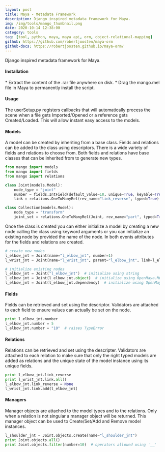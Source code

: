```yaml
---
layout: post
title: Maya - Metadata Framework
description: Django inspired metadata framework for Maya.
img: /img/tools/mango_thumbnail.png
date: 2020-10-14 12:38:00
category: tools
tag: [tool, python, maya, maya api, orm, object-relational-mapping]
github: https://github.com/robertjoosten/maya-orm
github-docs: https://robertjoosten.github.io/maya-orm/
---
```

<p class="justify">Django inspired metadata framework for Maya.</p>

<h4>Installation</h4> 
* Extract the content of the .rar file anywhere on disk.
* Drag the mango.mel file in Maya to permanently install the script.

<h4>Usage</h4>
<p class="justify">
The userSetup.py registers callbacks that will automatically process the scene
when a file gets Imported/Opened or a reference gets Created/Loaded. This will
allow instant easy access to the models.
</p>

<h4>Models</h4>
<p class="justify">
A model can be created by inheriting from a base class. Fields and relations
can be added to the class using descriptors. There is a wide variety of
fields and relations to choose from. Both fields and relations have base
classes that can be inherited from to generate new types.
</p>

```python
from mango import models
from mango import fields
from mango import relations

class Joint(models.Model):
    node_type = "joint"
    number = fields.IntField(default_value=10, unique=True, keyable=True)
    link = relations.OneToManyRel(rev_name="link_reverse", typed=True)

class Collection(models.Model):
    node_type = "transform"
    joint_set = relations.OneToManyRel(Joint, rev_name="part", typed=True)
```

<p class="justify">
Once the class is created you can either initialize a model by creating a
new node calling the class using keyword arguments or you can initialize an
existing node by provided the name of the node. In both events attributes for
the fields and relations are created.
</p>

```python
# create new nodes
l_elbow_jnt = Joint(name="l_elbow_jnt", number=1)
l_wrist_jnt = Joint(name="l_wrist_jnt", parent="l_elbow_jnt", link=l_elbow_jnt)

# initialize existing nodes
l_elbow_jnt = Joint("l_elbow_jnt")  # initialize using string
l_elbow_jnt = Joint(l_elbow_jnt.object)  # initialize using OpenMaya.MObject
l_elbow_jnt = Joint(l_elbow_jnt.dependency)  # initialize using OpenMaya.MFnDependencyNode
```

<h4>Fields</h4>
<p class="justify">
Fields can be retrieved and set using the descriptor. Validators are attached
to each field to ensure values can actually be set on the node.
</p>

```python
print l_elbow_jnt.number
l_elbow_jnt.number = 5
l_elbow_jnt.number = "10"  # raises TypeError
```

<h4>Relations</h4>
<p class="justify">
Relations can be retrieved and set using the descripter. Validators are
attached to each relation to make sure that only the right typed models are
added as relations and the unique state of the model instance using its
unique fields.
</p>

```python
print l_elbow_jnt.link_reverse
print l_wrist_jnt.link.all()
l_elbow_jnt.link_reverse = None
l_wrist_jnt.link.add(l_elbow_jnt)
```

<h4>Managers</h4>
<p class="justify">
Manager objects are attached to the model types and to the relations. Only
when a relation is not singular a manager object will be returned. This
manager object can be used to Create/Set/Add and Remove model instances.
</p>

```python
l_shoulder_jnt = Joint.objects.create(name="l_shoulder_jnt")
print Joint.objects.all()
print Joint.objects.filter(number=10)  # operators allowed using '__'
```